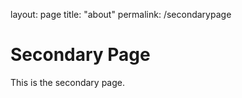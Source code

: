 layout: page
title: "about"
permalink: /secondarypage

<html>
<body>
<h1>Secondary Page</h1>
<p>This is the secondary page.</p>
</body>
</html>
